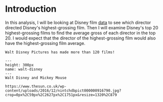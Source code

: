 # Introduction

In this analysis, I will be looking at Disney film [data](dataset-description.md) to see which director directed Disney's highest-grossing film. Then I will examine Disney's top 20 highest-grossing films to find the average gross of each director in the top 20. I would expect that the director of the highest-grossing film would also have the highest-grossing film average.

```{margin} Did you know?
Walt Disney Pictures has made more than 120 films! 
```

```{figure} https://www.thesun.co.uk/wp-content/uploads/2016/12/nintchdbpict000000916790.jpg?crop=0px%2C59px%2C2627px%2C1751px&resize=1320%2C879
---
height: 300px
name: walt-disney
---
Walt Disney and Mickey Mouse

https://www.thesun.co.uk/wp-content/uploads/2016/12/nintchdbpict000000916790.jpg?crop=0px%2C59px%2C2627px%2C1751px&resize=1320%2C879
```
